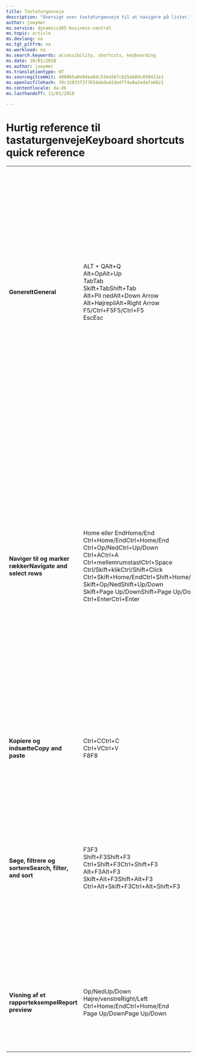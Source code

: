 ```yaml
---
title: Tastaturgenveje
description: "Oversigt over tastaturgenveje til at navigere på lister."
author: jswymer
ms.service: dynamics365-business-central
ms.topic: article
ms.devlang: na
ms.tgt_pltfrm: na
ms.workload: na
ms.search.keywords: accessibility, shortcuts, keyboarding
ms.date: 10/01/2018
ms.author: jswymer
ms.translationtype: HT
ms.sourcegitcommit: 400865a0e94ea04c534a56fcb25eb8dc039411e1
ms.openlocfilehash: 39c32033f377654abda42dedff4a0a2edafa6621
ms.contentlocale: da-dk
ms.lasthandoff: 11/01/2018

---
```


# <a name="keyboard-shortcuts-quick-reference"></a><span data-ttu-id="e6e0a-103">Hurtig reference til tastaturgenveje</span><span class="sxs-lookup"><span data-stu-id="e6e0a-103">Keyboard shortcuts quick reference</span></span>

||||  
|----------------|-----------|----------------| 
|<span data-ttu-id="e6e0a-104">**Generelt**</span><span class="sxs-lookup"><span data-stu-id="e6e0a-104">**General**</span></span>|<span data-ttu-id="e6e0a-105">ALT + Q</span><span class="sxs-lookup"><span data-stu-id="e6e0a-105">Alt+Q</span></span><br /><span data-ttu-id="e6e0a-106">Alt+Op</span><span class="sxs-lookup"><span data-stu-id="e6e0a-106">Alt+Up</span></span><br /><span data-ttu-id="e6e0a-107">Tab</span><span class="sxs-lookup"><span data-stu-id="e6e0a-107">Tab</span></span><br /><span data-ttu-id="e6e0a-108">Skift+Tab</span><span class="sxs-lookup"><span data-stu-id="e6e0a-108">Shift+Tab</span></span><br /><span data-ttu-id="e6e0a-109">Alt+Pil ned</span><span class="sxs-lookup"><span data-stu-id="e6e0a-109">Alt+Down Arrow</span></span><br /><span data-ttu-id="e6e0a-110">Alt+Højrepil</span><span class="sxs-lookup"><span data-stu-id="e6e0a-110">Alt+Right Arrow</span></span><br /><span data-ttu-id="e6e0a-111">F5/Ctrl+F5</span><span class="sxs-lookup"><span data-stu-id="e6e0a-111">F5/Ctrl+F5</span></span><br /><span data-ttu-id="e6e0a-112">Esc</span><span class="sxs-lookup"><span data-stu-id="e6e0a-112">Esc</span></span>|<span data-ttu-id="e6e0a-113">Åbn **Fortæl mig**</span><span class="sxs-lookup"><span data-stu-id="e6e0a-113">Open **Tell me**</span></span><br /><span data-ttu-id="e6e0a-114">Åbn værktøjstip eller valideringsfejl</span><span class="sxs-lookup"><span data-stu-id="e6e0a-114">Open tooltip or validation error</span></span><br /><span data-ttu-id="e6e0a-115">Flytte fokus til næste kontrolelement</span><span class="sxs-lookup"><span data-stu-id="e6e0a-115">Move focus to the next control</span></span><br /><span data-ttu-id="e6e0a-116">Flytte fokus til forrige kontrolelement</span><span class="sxs-lookup"><span data-stu-id="e6e0a-116">Move focus to the previous control</span></span><br /><span data-ttu-id="e6e0a-117">Åbn en rullemenu eller et opslag</span><span class="sxs-lookup"><span data-stu-id="e6e0a-117">Open a drop-down or look up</span></span><br /><span data-ttu-id="e6e0a-118">Se transaktionerne for beregnet værdi</span><span class="sxs-lookup"><span data-stu-id="e6e0a-118">See the transactions for calculated value</span></span><br /><span data-ttu-id="e6e0a-119">Opdater/genindlæs side</span><span class="sxs-lookup"><span data-stu-id="e6e0a-119">Refresh/reload page</span></span><br /><span data-ttu-id="e6e0a-120">Luk den aktuelle side eller rullemenu.</span><span class="sxs-lookup"><span data-stu-id="e6e0a-120">Close the current page or drop-down.</span></span>|
|<span data-ttu-id="e6e0a-121">**Naviger til og marker rækker**</span><span class="sxs-lookup"><span data-stu-id="e6e0a-121">**Navigate and select rows**</span></span>| <span data-ttu-id="e6e0a-122">Home eller End</span><span class="sxs-lookup"><span data-stu-id="e6e0a-122">Home/End</span></span><br /><span data-ttu-id="e6e0a-123">Ctrl+Home/End</span><span class="sxs-lookup"><span data-stu-id="e6e0a-123">Ctrl+Home/End</span></span> <br /><span data-ttu-id="e6e0a-124">Ctrl+Op/Ned</span><span class="sxs-lookup"><span data-stu-id="e6e0a-124">Ctrl+Up/Down</span></span><br /><span data-ttu-id="e6e0a-125">Ctrl+A</span><span class="sxs-lookup"><span data-stu-id="e6e0a-125">Ctrl+A</span></span> <br /><span data-ttu-id="e6e0a-126">Ctrl+mellemrumstast</span><span class="sxs-lookup"><span data-stu-id="e6e0a-126">Ctrl+Space</span></span><br /><span data-ttu-id="e6e0a-127">Ctrl/Skift+klik</span><span class="sxs-lookup"><span data-stu-id="e6e0a-127">Ctrl/Shift+Click</span></span><br /><span data-ttu-id="e6e0a-128">Ctrl+Skift+Home/End</span><span class="sxs-lookup"><span data-stu-id="e6e0a-128">Ctrl+Shift+Home/End</span></span><br /><span data-ttu-id="e6e0a-129">Skift+Op/Ned</span><span class="sxs-lookup"><span data-stu-id="e6e0a-129">Shift+Up/Down</span></span><br /><span data-ttu-id="e6e0a-130">Skift+Page Up/Down</span><span class="sxs-lookup"><span data-stu-id="e6e0a-130">Shift+Page Up/Down</span></span><br /><span data-ttu-id="e6e0a-131">Ctrl+Enter</span><span class="sxs-lookup"><span data-stu-id="e6e0a-131">Ctrl+Enter</span></span>| <span data-ttu-id="e6e0a-132">Gå til det første eller sidste felt</span><span class="sxs-lookup"><span data-stu-id="e6e0a-132">Go to first/last field</span></span><br /><span data-ttu-id="e6e0a-133">Gå til den første eller sidste række</span><span class="sxs-lookup"><span data-stu-id="e6e0a-133">Go to first/last row</span></span><br /><span data-ttu-id="e6e0a-134">Navigere uden at miste markering</span><span class="sxs-lookup"><span data-stu-id="e6e0a-134">Navigate without losing selection</span></span><br /><span data-ttu-id="e6e0a-135">Markér alt</span><span class="sxs-lookup"><span data-stu-id="e6e0a-135">Select all</span></span><br /><span data-ttu-id="e6e0a-136">Skifte markering af række</span><span class="sxs-lookup"><span data-stu-id="e6e0a-136">Toggle row selection</span></span><br /> <span data-ttu-id="e6e0a-137">Føje rækken/rækkerne til markeringen</span><span class="sxs-lookup"><span data-stu-id="e6e0a-137">Add the row/rows to the selection</span></span><br /><span data-ttu-id="e6e0a-138">Udvide markeringen til første/sidste række</span><span class="sxs-lookup"><span data-stu-id="e6e0a-138">Extend selection to first/last row</span></span><br /><span data-ttu-id="e6e0a-139">Føje rækken over/under til markering</span><span class="sxs-lookup"><span data-stu-id="e6e0a-139">Add row above/below to selection</span></span><br /><span data-ttu-id="e6e0a-140">Tilføje alle synlige rækker over/under markering</span><span class="sxs-lookup"><span data-stu-id="e6e0a-140">Add all visible rows above/below to selection</span></span><br /><span data-ttu-id="e6e0a-141">Fokusere uden for listen</span><span class="sxs-lookup"><span data-stu-id="e6e0a-141">Focus out of the list</span></span>|
|<span data-ttu-id="e6e0a-142">**Kopiere og indsætte**</span><span class="sxs-lookup"><span data-stu-id="e6e0a-142">**Copy and paste**</span></span>|<span data-ttu-id="e6e0a-143">Ctrl+C</span><span class="sxs-lookup"><span data-stu-id="e6e0a-143">Ctrl+C</span></span><br /><span data-ttu-id="e6e0a-144">Ctrl+V</span><span class="sxs-lookup"><span data-stu-id="e6e0a-144">Ctrl+V</span></span><br /><span data-ttu-id="e6e0a-145">F8</span><span class="sxs-lookup"><span data-stu-id="e6e0a-145">F8</span></span>|<span data-ttu-id="e6e0a-146">Kopiere rækker</span><span class="sxs-lookup"><span data-stu-id="e6e0a-146">Copy rows</span></span><br /><span data-ttu-id="e6e0a-147">Indsæt rækker</span><span class="sxs-lookup"><span data-stu-id="e6e0a-147">Paste rows</span></span><br /><span data-ttu-id="e6e0a-148">Kopiere feltet ovenover til den aktuelle række</span><span class="sxs-lookup"><span data-stu-id="e6e0a-148">Copy field above into current row</span></span>|
|<span data-ttu-id="e6e0a-149">**Søge, filtrere og sortere**</span><span class="sxs-lookup"><span data-stu-id="e6e0a-149">**Search, filter, and sort**</span></span>|<span data-ttu-id="e6e0a-150">F3</span><span class="sxs-lookup"><span data-stu-id="e6e0a-150">F3</span></span><br /><span data-ttu-id="e6e0a-151">Shift+F3</span><span class="sxs-lookup"><span data-stu-id="e6e0a-151">Shift+F3</span></span><br /><span data-ttu-id="e6e0a-152">Ctrl+Shift+F3</span><span class="sxs-lookup"><span data-stu-id="e6e0a-152">Ctrl+Shift+F3</span></span><br /><span data-ttu-id="e6e0a-153">Alt+F3</span><span class="sxs-lookup"><span data-stu-id="e6e0a-153">Alt+F3</span></span><br /><span data-ttu-id="e6e0a-154">Skift+Alt+F3</span><span class="sxs-lookup"><span data-stu-id="e6e0a-154">Shift+Alt+F3</span></span><br /><span data-ttu-id="e6e0a-155">Ctrl+Alt+Skift+F3</span><span class="sxs-lookup"><span data-stu-id="e6e0a-155">Ctrl+Alt+Shift+F3</span></span>|<span data-ttu-id="e6e0a-156">Skifte søgning</span><span class="sxs-lookup"><span data-stu-id="e6e0a-156">Toggle search</span></span><br /><span data-ttu-id="e6e0a-157">Skifte filterrude, fokusere på feltfiltre</span><span class="sxs-lookup"><span data-stu-id="e6e0a-157">Toggle filter pane; focus on field filters</span></span><br /><span data-ttu-id="e6e0a-158">Skifte filterrude, fokusere på filtre for totaler</span><span class="sxs-lookup"><span data-stu-id="e6e0a-158">Toggle filter pane; focus on totals filters</span></span><br /><span data-ttu-id="e6e0a-159">Filtrere på den markerede celleværdi</span><span class="sxs-lookup"><span data-stu-id="e6e0a-159">Filter on selected cell value</span></span><br /><span data-ttu-id="e6e0a-160">Tilføje filter i markeret felt</span><span class="sxs-lookup"><span data-stu-id="e6e0a-160">Add filter on selected field</span></span><br /><span data-ttu-id="e6e0a-161">Nulstil filtre</span><span class="sxs-lookup"><span data-stu-id="e6e0a-161">Reset filters</span></span>|
|<span data-ttu-id="e6e0a-162">**Visning af et rapporteksempel**</span><span class="sxs-lookup"><span data-stu-id="e6e0a-162">**Report preview**</span></span>|<span data-ttu-id="e6e0a-163">Op/Ned</span><span class="sxs-lookup"><span data-stu-id="e6e0a-163">Up/Down</span></span><br /><span data-ttu-id="e6e0a-164">Højre/venstre</span><span class="sxs-lookup"><span data-stu-id="e6e0a-164">Right/Left</span></span><br /><span data-ttu-id="e6e0a-165">Ctrl+Home/End</span><span class="sxs-lookup"><span data-stu-id="e6e0a-165">Ctrl+Home/End</span></span><br /><span data-ttu-id="e6e0a-166">Page Up/Down</span><span class="sxs-lookup"><span data-stu-id="e6e0a-166">Page Up/Down</span></span>|<span data-ttu-id="e6e0a-167">Rulle op og ned på siden</span><span class="sxs-lookup"><span data-stu-id="e6e0a-167">Scroll up and down the page</span></span><br /><span data-ttu-id="e6e0a-168">Rulle til højre eller venstre</span><span class="sxs-lookup"><span data-stu-id="e6e0a-168">Scroll to the right/left</span></span> <br /><span data-ttu-id="e6e0a-169">Gå til første/sidste side</span><span class="sxs-lookup"><span data-stu-id="e6e0a-169">Go to the first/last page</span></span><br /><span data-ttu-id="e6e0a-170">Gå til forrige side eller næste side</span><span class="sxs-lookup"><span data-stu-id="e6e0a-170">Go to the previous/next page</span></span>|

